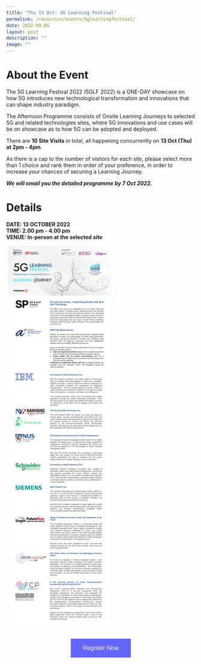 ```yaml
---
title: "Thu 13 Oct: 5G Learning Festival"
permalink: /resources/events/5glearningfestival/
date: 2022-09-05
layout: post
description: ""
image: ""
---
```

# About the Event

The 5G Learning Festival 2022 (5GLF 2022) is a ONE-DAY showcase on how 5G introduces new technological transformation and innovations that can shape industry paradigm. 

The Afternoon Programme consists of Onsite Learning Journeys to selected 5G and related technologies sites, where 5G innovations and use cases will be on showcase as to how 5G can be adopted and deployed. 

There are **10 Site Visits** in total, all happening concurrently on **13 Oct (Thu) at 2pm - 4pm**. 

As there is a cap to the number of visitors for each site, please select more than 1 choice and rank them in order of your preference, in order to increase your chances of securing a Learning Journey. 

***We will email you the detailed programme by 7 Oct 2022.***

# Details
**DATE: 13 OCTOBER 2022** <br> 
**TIME: 2.00 pm - 4.00 pm** <br> 
**VENUE: In-person at the selected site**

![List of 10 Learning Journeys](/images/events/5GLF/Learning%20Journey%20Website-3s.png)

<style>
#register {
  background-color: #0000ff;
  border: none;
  color: white;
  padding: 16px 32px;
  text-align: center;
  font-size: 16px;
  margin: 4px 2px;
  opacity: 0.6;
  transition: 0.3s;
  display: inline-block;
  text-decoration: none;
  cursor: pointer;
}
</style>

<center><a href="[5G Learning Festival 2022 Online Registration (qualtrics.com)](https://nus.syd1.qualtrics.com/jfe/form/SV_2m1frTchjMCUTmC)" target="_blank"><button id="register" class="btn">Register Now</button></a></center>